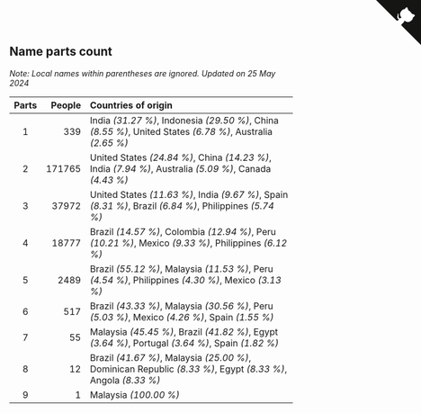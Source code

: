 ## Name parts count

*Note: Local names within parentheses are ignored.*
*Updated on 25 May 2024*

| Parts | People | Countries of origin |
| :--: | ---: | :--- |
| 1 | 339 | India *(31.27 %)*, Indonesia *(29.50 %)*, China *(8.55 %)*, United States *(6.78 %)*, Australia *(2.65 %)* |
| 2 | 171765 | United States *(24.84 %)*, China *(14.23 %)*, India *(7.94 %)*, Australia *(5.09 %)*, Canada *(4.43 %)* |
| 3 | 37972 | United States *(11.63 %)*, India *(9.67 %)*, Spain *(8.31 %)*, Brazil *(6.84 %)*, Philippines *(5.74 %)* |
| 4 | 18777 | Brazil *(14.57 %)*, Colombia *(12.94 %)*, Peru *(10.21 %)*, Mexico *(9.33 %)*, Philippines *(6.12 %)* |
| 5 | 2489 | Brazil *(55.12 %)*, Malaysia *(11.53 %)*, Peru *(4.54 %)*, Philippines *(4.30 %)*, Mexico *(3.13 %)* |
| 6 | 517 | Brazil *(43.33 %)*, Malaysia *(30.56 %)*, Peru *(5.03 %)*, Mexico *(4.26 %)*, Spain *(1.55 %)* |
| 7 | 55 | Malaysia *(45.45 %)*, Brazil *(41.82 %)*, Egypt *(3.64 %)*, Portugal *(3.64 %)*, Spain *(1.82 %)* |
| 8 | 12 | Brazil *(41.67 %)*, Malaysia *(25.00 %)*, Dominican Republic *(8.33 %)*, Egypt *(8.33 %)*, Angola *(8.33 %)* |
| 9 | 1 | Malaysia *(100.00 %)* |


<a href="https://github.com/jonatanklosko/wca_statistics" class="github-corner" aria-label="View source on Github"><svg width="80" height="80" viewBox="0 0 250 250" style="fill:#151513; color:#fff; position: absolute; top: 0; border: 0; right: 0;" aria-hidden="true"><path d="M0,0 L115,115 L130,115 L142,142 L250,250 L250,0 Z"></path><path d="M128.3,109.0 C113.8,99.7 119.0,89.6 119.0,89.6 C122.0,82.7 120.5,78.6 120.5,78.6 C119.2,72.0 123.4,76.3 123.4,76.3 C127.3,80.9 125.5,87.3 125.5,87.3 C122.9,97.6 130.6,101.9 134.4,103.2" fill="currentColor" style="transform-origin: 130px 106px;" class="octo-arm"></path><path d="M115.0,115.0 C114.9,115.1 118.7,116.5 119.8,115.4 L133.7,101.6 C136.9,99.2 139.9,98.4 142.2,98.6 C133.8,88.0 127.5,74.4 143.8,58.0 C148.5,53.4 154.0,51.2 159.7,51.0 C160.3,49.4 163.2,43.6 171.4,40.1 C171.4,40.1 176.1,42.5 178.8,56.2 C183.1,58.6 187.2,61.8 190.9,65.4 C194.5,69.0 197.7,73.2 200.1,77.6 C213.8,80.2 216.3,84.9 216.3,84.9 C212.7,93.1 206.9,96.0 205.4,96.6 C205.1,102.4 203.0,107.8 198.3,112.5 C181.9,128.9 168.3,122.5 157.7,114.1 C157.9,116.9 156.7,120.9 152.7,124.9 L141.0,136.5 C139.8,137.7 141.6,141.9 141.8,141.8 Z" fill="currentColor" class="octo-body"></path></svg></a><style>.github-corner:hover .octo-arm{animation:octocat-wave 560ms ease-in-out}@keyframes octocat-wave{0%,100%{transform:rotate(0)}20%,60%{transform:rotate(-25deg)}40%,80%{transform:rotate(10deg)}}@media (max-width:500px){.github-corner:hover .octo-arm{animation:none}.github-corner .octo-arm{animation:octocat-wave 560ms ease-in-out}}</style>
